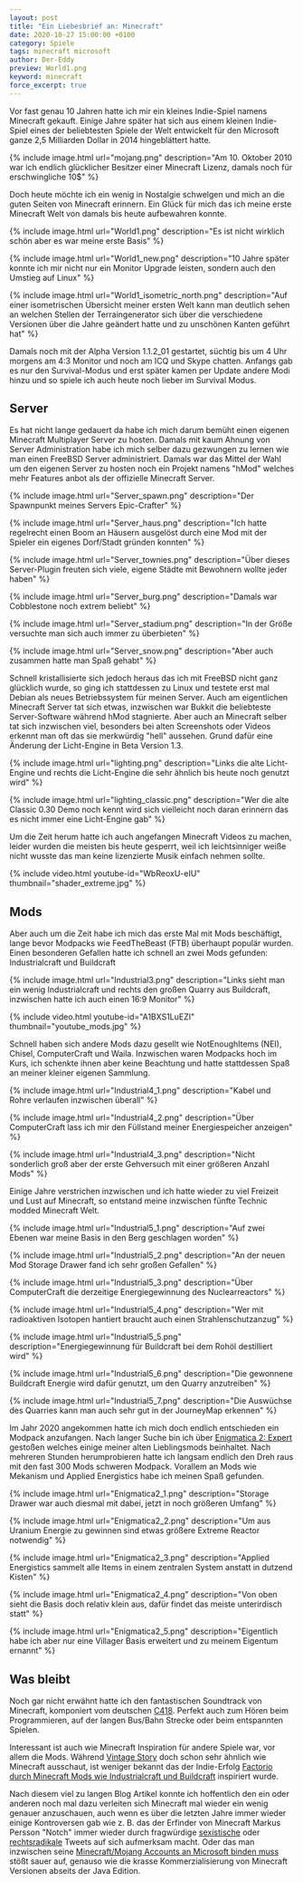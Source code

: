 ```yaml
---
layout: post
title: "Ein Liebesbrief an: Minecraft"
date: 2020-10-27 15:00:00 +0100
category: Spiele
tags: minecraft microsoft
author: Der-Eddy
preview: World1.png
keyword: minecraft
force_excerpt: true
---
```


Vor fast genau 10 Jahren hatte ich mir ein kleines Indie-Spiel namens Minecraft gekauft. Einige Jahre später hat sich aus einem kleinen Indie-Spiel eines der beliebtesten Spiele der Welt entwickelt für den Microsoft ganze 2,5 Milliarden Dollar in 2014 hingeblättert hatte.

{% include image.html url="mojang.png" description="Am 10. Oktober 2010 war ich endlich glücklicher Besitzer einer Minecraft Lizenz, damals noch für erschwingliche 10$" %}

Doch heute möchte ich ein wenig in Nostalgie schwelgen und mich an die guten Seiten von Minecraft erinnern. Ein Glück für mich das ich meine erste Minecraft Welt von damals bis heute aufbewahren konnte.

{% include image.html url="World1.png" description="Es ist nicht wirklich schön aber es war meine erste Basis" %}

{% include image.html url="World1_new.png" description="10 Jahre später konnte ich mir nicht nur ein Monitor Upgrade leisten, sondern auch den Umstieg auf Linux" %}

{% include image.html url="World1_isometric_north.png" description="Auf einer isometrischen Übersicht meiner ersten Welt kann man deutlich sehen an welchen Stellen der Terraingenerator sich über die verschiedene Versionen über die Jahre geändert hatte und zu unschönen Kanten geführt hat" %}

Damals noch mit der Alpha Version 1.1.2_01 gestartet, süchtig bis um 4 Uhr morgens am 4:3 Monitor und noch am ICQ und Skype chatten. Anfangs gab es nur den Survival-Modus und erst später kamen per Update andere Modi hinzu und so spiele ich auch heute noch lieber im Survival Modus.

<h2>Server</h2>

Es hat nicht lange gedauert da habe ich mich darum bemüht einen eigenen Minecraft Multiplayer Server zu hosten. Damals mit kaum Ahnung von Server Administration habe ich mich selber dazu gezwungen zu lernen wie man einen FreeBSD Server administriert. Damals war das Mittel der Wahl um den eigenen Server zu hosten noch ein Projekt namens "hMod" welches mehr Features anbot als der offizielle Minecraft Server.

{% include image.html url="Server_spawn.png" description="Der Spawnpunkt meines Servers Epic-Crafter" %}

{% include image.html url="Server_haus.png" description="Ich hatte regelrecht einen Boom an Häusern ausgelöst durch eine Mod mit der Spieler ein eigenes Dorf/Stadt gründen konnten" %}

{% include image.html url="Server_townies.png" description="Über dieses Server-Plugin freuten sich viele, eigene Städte mit Bewohnern wollte jeder haben" %}

{% include image.html url="Server_burg.png" description="Damals war Cobblestone noch extrem beliebt" %}

{% include image.html url="Server_stadium.png" description="In der Größe versuchte man sich auch immer zu überbieten" %}

{% include image.html url="Server_snow.png" description="Aber auch zusammen hatte man Spaß gehabt" %}

Schnell kristallisierte sich jedoch heraus das ich mit FreeBSD nicht ganz glücklich wurde, so ging ich stattdessen zu Linux und testete erst mal Debian als neues Betriebssystem für meinen Server. Auch am eigentlichen Minecraft Server tat sich etwas, inzwischen war Bukkit die beliebteste Server-Software während hMod stagnierte. Aber auch an Minecraft selber tat sich inzwischen viel, besonders bei alten Screenshots oder Videos erkennt man oft das sie merkwürdig "hell" aussehen. Grund dafür eine Änderung der Licht-Engine in Beta Version 1.3.

{% include image.html url="lighting.png" description="Links die alte Licht-Engine und rechts die Licht-Engine die sehr ähnlich bis heute noch genutzt wird" %}

{% include image.html url="lighting_classic.png" description="Wer die alte Classic 0.30 Demo noch kennt wird sich vielleicht noch daran erinnern das es nicht immer eine Licht-Engine gab" %}

Um die Zeit herum hatte ich auch angefangen Minecraft Videos zu machen, leider wurden die meisten bis heute gesperrt, weil ich leichtsinniger weiße nicht wusste das man keine lizenzierte Musik einfach nehmen sollte.

{% include video.html youtube-id="WbReoxU-eIU" thumbnail="shader_extreme.jpg" %}

<h2>Mods</h2>

Aber auch um die Zeit habe ich mich das erste Mal mit Mods beschäftigt, lange bevor Modpacks wie FeedTheBeast (FTB) überhaupt populär wurden. Einen besonderen Gefallen hatte ich schnell an zwei Mods gefunden: Industrialcraft und Buildcraft

{% include image.html url="Industrial3.png" description="Links sieht man ein wenig Industrialcraft und rechts den großen Quarry aus Buildcraft, inzwischen hatte ich auch einen 16:9 Monitor" %}

{% include video.html youtube-id="A1BXS1LuEZI" thumbnail="youtube_mods.jpg" %}

Schnell haben sich andere Mods dazu gesellt wie NotEnoughItems (NEI), Chisel, ComputerCraft und Waila. Inzwischen waren Modpacks hoch im Kurs, ich schenkte ihnen aber keine Beachtung und hatte stattdessen Spaß an meiner kleiner eigenen Sammlung.

{% include image.html url="Industrial4_1.png" description="Kabel und Rohre verlaufen inzwischen überall" %}

{% include image.html url="Industrial4_2.png" description="Über ComputerCraft lass ich mir den Füllstand meiner Energiespeicher anzeigen" %}

{% include image.html url="Industrial4_3.png" description="Nicht sonderlich groß aber der erste Gehversuch mit einer größeren Anzahl Mods" %}

Einige Jahre verstrichen inzwischen und ich hatte wieder zu viel Freizeit und Lust auf Minecraft, so entstand meine inzwischen fünfte Technic modded Minecraft Welt.

{% include image.html url="Industrial5_1.png" description="Auf zwei Ebenen war meine Basis in den Berg geschlagen worden" %}

{% include image.html url="Industrial5_2.png" description="An der neuen Mod Storage Drawer fand ich sehr großen Gefallen" %}

{% include image.html url="Industrial5_3.png" description="Über ComputerCraft die derzeitige Energiegewinnung des Nuclearreactors" %}

{% include image.html url="Industrial5_4.png" description="Wer mit radioaktiven Isotopen hantiert braucht auch einen Strahlenschutzanzug" %}

{% include image.html url="Industrial5_5.png" description="Energiegewinnung für Buildcraft bei dem Rohöl destilliert wird" %}

{% include image.html url="Industrial5_6.png" description="Die gewonnene Buildcraft Energie wird dafür genutzt, um den Quarry anzutreiben" %}

{% include image.html url="Industrial5_7.png" description="Die Auswüchse des Quarries kann man auch sehr gut in der JourneyMap erkennen" %}

Im Jahr 2020 angekommen hatte ich mich doch endlich entschieden ein Modpack anzufangen. Nach langer Suche bin ich über [Enigmatica 2: Expert](https://www.curseforge.com/minecraft/modpacks/enigmatica2expert) gestoßen welches einige meiner alten Lieblingsmods beinhaltet. Nach mehreren Stunden herumprobieren hatte ich langsam endlich den Dreh raus mit den fast 300 Mods schweren Modpack. Vorallem an Mods wie Mekanism und Applied Energistics habe ich meinen Spaß gefunden.

{% include image.html url="Enigmatica2_1.png" description="Storage Drawer war auch diesmal mit dabei, jetzt in noch größeren Umfang" %}

{% include image.html url="Enigmatica2_2.png" description="Um aus Uranium Energie zu gewinnen sind etwas größere Extreme Reactor notwendig" %}

{% include image.html url="Enigmatica2_3.png" description="Applied Energistics sammelt alle Items in einem zentralen System anstatt in dutzend Kisten" %}

{% include image.html url="Enigmatica2_4.png" description="Von oben sieht die Basis doch relativ klein aus, dafür findet das meiste unterirdisch statt" %}

{% include image.html url="Enigmatica2_5.png" description="Eigentlich habe ich aber nur eine Villager Basis erweitert und zu meinem Eigentum ernannt" %}

<h2>Was bleibt</h2>

Noch gar nicht erwähnt hatte ich den fantastischen Soundtrack von Minecraft, komponiert vom deutschen [C418](https://c418.bandcamp.com/). Perfekt auch zum Hören beim Programmieren, auf der langen Bus/Bahn Strecke oder beim entspannten Spielen.

Interessant ist auch wie Minecraft Inspiration für andere Spiele war, vor allem die Mods. Während [Vintage Story](https://www.vintagestory.at/) doch schon sehr ähnlich wie Minecraft ausschaut, ist weniger bekannt das der Indie-Erfolg [Factorio durch Minecraft Mods wie Industrialcraft und Buildcraft](http://web.archive.org/web/20170324040836/http://www.minecraftforum.net/forums/off-topic/general-gaming/459269-they-didnt-want-me-at-mojang-so-i-decided-to-do) inspiriert wurde.

Nach diesem viel zu langen Blog Artikel konnte ich hoffentlich den ein oder anderen noch mal dazu verleiten sich Minecraft mal wieder ein wenig genauer anzuschauen, auch wenn es über die letzten Jahre immer wieder einige Kontroversen gab wie z. B. das der Erfinder von Minecraft Markus Persson "Notch" immer wieder durch fragwürdige [sexistische](https://observer.com/2017/06/minecraft-gamergate-markus-persson-notch-zoe-quinn/) oder [rechtsradikale](https://variety.com/2019/gaming/news/minecraft-creator-excluded-from-anniversary-due-to-comments-and-opinions-exclusive-1203200050/) Tweets auf sich aufmerksam macht. Oder das man inzwischen seine [Minecraft/Mojang Accounts an Microsoft binden muss](https://www.heise.de/news/Minecraft-Microsoft-Account-wird-bei-Java-Edition-zur-Pflicht-4935806.html) stößt sauer auf, genauso wie die krasse Kommerzialisierung von Minecraft Versionen abseits der Java Edition.